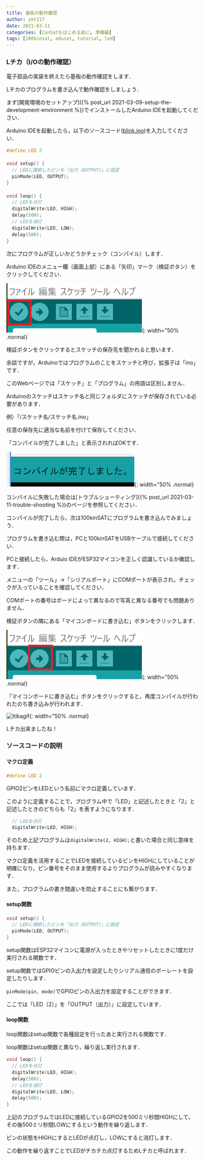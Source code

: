 ```yaml
---
title: 基板の動作確認
author: ymt117
date: 2021-03-11
categories: [CanSatをはじめる前に, 準備編]
tags: [100kinsat, edusat, tutorial, led]
---
```


### Lチカ（I/Oの動作確認）

電子部品の実装を終えたら基板の動作確認をします．

Lチカのプログラムを書き込んで動作確認をしましょう．

まず[開発環境のセットアップ]({% post_url 2021-03-09-setup-the-development-environment %})でインストールしたArduino IDEを起動してください．

Arduino IDEを起動したら，以下のソースコード([blink.ino](https://gist.github.com/ymt117/2b3c5da8cf7bde8671921cffae173766))を入力してください．

```cpp
#define LED 2

void setup() {
  // LEDに接続したピンを「出力（OUTPUT）」に設定
  pinMode(LED, OUTPUT);
}

void loop() {
  // LEDを点灯
  digitalWrite(LED, HIGH);
  delay(500);
  // LEDを消灯
  digitalWrite(LED, LOW);
  delay(500);
}
```
次にプログラムが正しいかどうかチェック（コンパイル）します．

Arduino IDEのメニュー欄（画面上部）にある「矢印」マーク（検証ボタン）をクリックしてください．

![ltika1](/assets/img/post/board-check/ltika1.png){: width="50% .normal}

検証ボタンをクリックするとスケッチの保存先を聞かれると思います．

余談ですが，Arduinoではプログラムのことをスケッチと呼び，拡張子は「ino」です．

このWebページでは「スケッチ」と「プログラム」の用語は区別しません．

Arduinoのスケッチはスケッチ名と同じフォルダにスケッチが保存されている必要があります．

例）「/スケッチ名/スケッチ名.ino」

任意の保存先に適当な名前を付けて保存してください．

「コンパイルが完了しました」と表示されればOKです．

![ltika2](/assets/img/post/board-check/ltika2.png){: width="50% .normal}

コンパイルに失敗した場合は[トラブルシューティング]({% post_url 2021-03-11-trouble-shooting %})のページを参照してください．

コンパイルが完了したら，次は100kinSATにプログラムを書き込んでみましょう．

プログラムを書き込む際は，PCと100kinSATをUSBケーブルで接続してください．

PCと接続したら，Arduio IDEがESP32マイコンを正しく認識しているか確認します．

メニューの「ツール」→「シリアルポート」にCOMポートが表示され，チェックが入っていることを確認してください．

COMポートの番号はボードによって異なるので写真と異なる番号でも問題ありません．

検証ボタンの隣にある「マイコンボードに書き込む」ボタンをクリックします．

![ltika](/assets/img/post/board-check/ltika.png){: width="50% .normal}

「マイコンボードに書き込む」ボタンをクリックすると，再度コンパイルが行われたのち書き込みが行われます．

![ltikagif](/assets/img/post/board-check/ltika.gif){: width="50% .normal}

Lチカ出来ましたね！

### ソースコードの説明

#### マクロ定義

```cpp
#define LED 2
```

GPIO2ピンをLEDという名前にマクロ定義しています．

このように定義することで，プログラム中で「LED」と記述したときと「2」と記述したときのどちらも「2」を表すようになります．

```cpp
  // LEDを点灯
  digitalWrite(LED, HIGH);
```

そのため上記プログラムは`digitalWrite(2, HIGH);`と書いた場合と同じ意味を持ちます．

マクロ定義を活用することでLEDを接続しているピンをHIGHにしていることが明確になり，ピン番号をそのまま使用するよりプログラムが読みやすくなります．

また，プログラムの書き間違いを防止することにも繋がります．

#### setup関数

```cpp
void setup() {
  // LEDに接続したピンを「出力（OUTPUT）」に設定
  pinMode(LED, OUTPUT);
}
```

setup関数はESP32マイコンに電源が入ったときやリセットしたときに1度だけ実行される関数です．

setup関数ではGPIOピンの入出力を設定したりシリアル通信のボーレートを設定したりします．

`pinMode(pin, mode)`でGPIOピンの入出力を設定することができます．

ここでは「LED（2）」を「OUTPUT（出力）」に設定しています．

#### loop関数

loop関数はsetup関数で各種設定を行ったあと実行される関数です．

loop関数はsetup関数と異なり，繰り返し実行されます．

```cpp
void loop() {
  // LEDを点灯
  digitalWrite(LED, HIGH);
  delay(500);
  // LEDを消灯
  digitalWrite(LED, LOW);
  delay(500);
}
```

上記のプログラムではLEDに接続しているGPIO2を500ミリ秒間HIGHにして，その後500ミリ秒間LOWにするという動作を繰り返します．

ピンの状態をHIGHにするとLEDが点灯し，LOWにすると消灯します．

この動作を繰り返すことでLEDがチカチカ点灯するためLチカと呼ばれます．